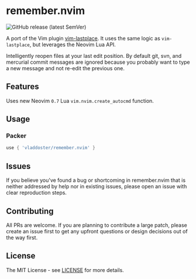 # remember.nvim

![GitHub release (latest SemVer)](https://img.shields.io/github/v/release/)

A port of the Vim plugin
[vim-lastplace](https://github.com/farmergreg/vim-lastplace). It uses the same
logic as `vim-lastplace`, but leverages the Neovim Lua API.

Intelligently reopen files at your last edit position. By default git, svn, and
mercurial commit messages are ignored because you probably want to type a new
message and not re-edit the previous one.

## Features

Uses new Neovim `0.7` Lua `vim.nvim.create_autocmd` function.

## Usage

### Packer

```Lua 
use { 'vladdoster/remember.nvim' } 
```

## Issues

If you believe you've found a bug or shortcoming in remember.nvim that is
neither addressed by help nor in existing issues, please open an issue with
clear reproduction steps. 

## Contributing

All PRs are welcome. If you are planning to contribute a large patch, please
create an issue first to get any upfront questions or design decisions out of
the way first.

## License

The MIT License - see [LICENSE](LICENSE) for more details.
